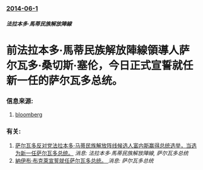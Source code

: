### [2014-06-1](/news/2014/06/1/index.md)

##### 法拉本多·馬蒂民族解放陣線
#  前法拉本多·馬蒂民族解放陣線領導人萨尔瓦多·桑切斯·塞伦，今日正式宣誓就任新一任的萨尔瓦多总统。 




### 信息来源:

1. [bloomberg](http://www.bloomberg.com/news/2014-06-01/sanchez-ceren-sworn-in-as-el-salvador-president.html)

### 有关:

1. [萨尔瓦多反对党法拉本多·马蒂民族解放阵线候选人富内斯赢得总统选举，当选为新一任萨尔瓦多总统。](/news/2009/03/15/萨尔瓦多反对党法拉本多-马蒂民族解放阵线候选人富内斯赢得总统选举-当选为新一任萨尔瓦多总统.md) _消息: 法拉本多·馬蒂民族解放陣線, 萨尔瓦多总统_
2. [納伊布·布克萊宣誓就任萨尔瓦多总统。 ](/news/2019/06/1/納伊布-布克萊宣誓就任萨尔瓦多总统.md) _消息: 萨尔瓦多总统_
